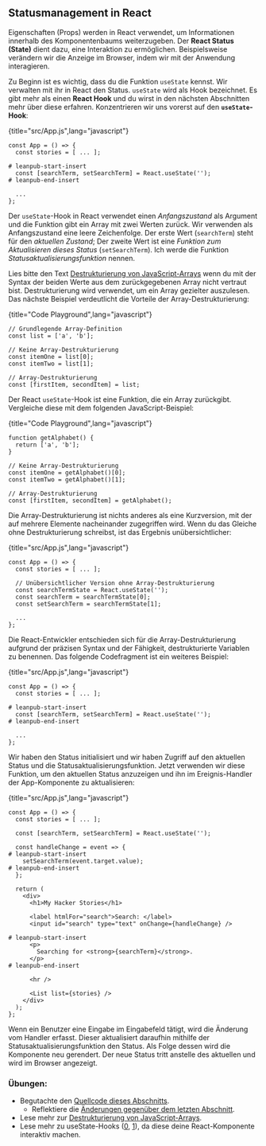 ## Statusmanagement in React

Eigenschaften (Props) werden in React verwendet, um Informationen innerhalb des Komponentenbaums weiterzugeben. Der **React Status (State)** dient dazu, eine Interaktion zu ermöglichen. Beispielsweise verändern wir die Anzeige im Browser, indem wir mit der Anwendung interagieren.

Zu Beginn ist es wichtig, dass du die Funktion `useState` kennst. Wir verwalten mit ihr in React den Status. `useState` wird als Hook bezeichnet. Es gibt mehr als einen **React Hook** und du wirst in den nächsten Abschnitten mehr über diese erfahren. Konzentrieren wir uns vorerst auf den **`useState`-Hook**:

{title="src/App.js",lang="javascript"}
~~~~~~~
const App = () => {
  const stories = [ ... ];

# leanpub-start-insert
  const [searchTerm, setSearchTerm] = React.useState('');
# leanpub-end-insert

  ...
};
~~~~~~~

Der `useState`-Hook in React verwendet einen *Anfangszustand* als Argument und die Funktion gibt ein Array mit zwei Werten zurück. Wir verwenden als Anfangszustand eine leere Zeichenfolge. Der erste Wert (`searchTerm`) steht für den *aktuellen Zustand*; Der zweite Wert ist eine *Funktion zum Aktualisieren dieses Status* (`setSearchTerm`). Ich werde die Funktion *Statusaktualisierungsfunktion* nennen.

Lies bitte den Text [Destrukturierung von JavaScript-Arrays](https://developer.mozilla.org/de/docs/Web/JavaScript/Reference/Operators/Destrukturierende_Zuweisung)  wenn du mit der Syntax der beiden Werte aus dem zurückgegebenen Array nicht vertraut bist. Destrukturierung  wird verwendet, um ein Array gezielter auszulesen. Das nächste Beispiel verdeutlicht die Vorteile der  Array-Destrukturierung:

{title="Code Playground",lang="javascript"}
~~~~~~~
// Grundlegende Array-Definition
const list = ['a', 'b'];

// Keine Array-Destrukturierung
const itemOne = list[0];
const itemTwo = list[1];

// Array-Destrukturierung
const [firstItem, secondItem] = list;
~~~~~~~

Der React `useState`-Hook ist eine Funktion, die ein Array zurückgibt. Vergleiche diese mit dem folgenden JavaScript-Beispiel:

{title="Code Playground",lang="javascript"}
~~~~~~~
function getAlphabet() {
  return ['a', 'b'];
}

// Keine Array-Destrukturierung
const itemOne = getAlphabet()[0];
const itemTwo = getAlphabet()[1];

// Array-Destrukturierung
const [firstItem, secondItem] = getAlphabet();
~~~~~~~

Die Array-Destrukturierung ist nichts anderes als eine Kurzversion, mit der auf mehrere Elemente nacheinander zugegriffen wird. Wenn du das Gleiche ohne Destrukturierung schreibst, ist das Ergebnis unübersichtlicher:

{title="src/App.js",lang="javascript"}
~~~~~~~
const App = () => {
  const stories = [ ... ];

  // Unübersichtlicher Version ohne Array-Destrukturierung
  const searchTermState = React.useState('');
  const searchTerm = searchTermState[0];
  const setSearchTerm = searchTermState[1];

  ...
};
~~~~~~~

Die React-Entwickler entschieden sich für die Array-Destrukturierung aufgrund der präzisen Syntax und der Fähigkeit, destrukturierte Variablen zu benennen. Das folgende Codefragment ist ein weiteres Beispiel:

{title="src/App.js",lang="javascript"}
~~~~~~~
const App = () => {
  const stories = [ ... ];

# leanpub-start-insert
  const [searchTerm, setSearchTerm] = React.useState('');
# leanpub-end-insert

  ...
};
~~~~~~~

Wir haben den Status initialisiert und wir haben Zugriff auf den aktuellen Status und die Statusaktualisierungsfunktion. Jetzt verwenden wir diese Funktion, um den aktuellen Status anzuzeigen und ihn im Ereignis-Handler der App-Komponente zu aktualisieren:

{title="src/App.js",lang="javascript"}
~~~~~~~
const App = () => {
  const stories = [ ... ];

  const [searchTerm, setSearchTerm] = React.useState('');

  const handleChange = event => {
# leanpub-start-insert
    setSearchTerm(event.target.value);
# leanpub-end-insert
  };

  return (
    <div>
      <h1>My Hacker Stories</h1>

      <label htmlFor="search">Search: </label>
      <input id="search" type="text" onChange={handleChange} />

# leanpub-start-insert
      <p>
        Searching for <strong>{searchTerm}</strong>.
      </p>
# leanpub-end-insert

      <hr />

      <List list={stories} />
    </div>
  );
};
~~~~~~~

Wenn ein Benutzer eine Eingabe im Eingabefeld tätigt, wird die Änderung vom Handler erfasst. Dieser aktualisiert daraufhin mithilfe der Statusaktualisierungsfunktion den Status. Als Folge dessen wird die Komponente neu gerendert. Der neue Status tritt anstelle des aktuellen und wird im Browser angezeigt.

### Übungen:

* Begutachte den [Quellcode dieses Abschnitts](https://codesandbox.io/s/github/the-road-to-learn-react/hacker-stories/tree/hs/React-State).
  * Reflektiere die [Änderungen gegenüber dem letzten Abschnitt](https://github.com/the-road-to-learn-react/hacker-stories/compare/hs/React-Props...hs/React-State?expand=1).
* Lese mehr zur [Destrukturierung von JavaScript-Arrays](https://developer.mozilla.org/de/docs/Web/JavaScript/Reference/Operators/Destructuring_assignment#Array_destructuring).
* Lese mehr zu useState-Hooks ([0](https://www.robinwieruch.de/react-usestate-hook), [1](https://de.reactjs.org/docs/hooks-state.html)), da diese deine React-Komponente interaktiv machen.
